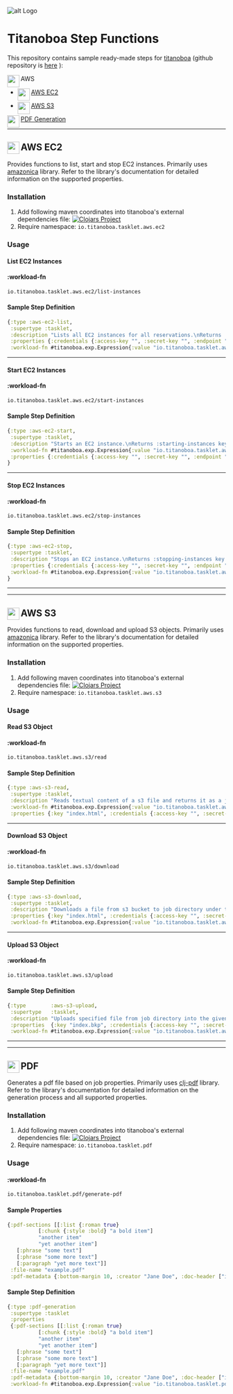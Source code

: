 

![alt Logo](https://s3.eu-central-1.amazonaws.com/www.titanoboa.io/tb-logo-dark-nosubtitle.svg)
# Titanoboa Step Functions
This repository contains sample ready-made steps for [titanoboa](https://titanoboa.io) (github repository is [here](https://github.com/mikub/titanoboa) ):

AWS <img width="28" height="28" align="left" src="https://github.com/mikub/titanoboa-tasklets/blob/master/_doc/step-icons/aws.svg"/>

* [AWS EC2](#aws-ec2-) <img width="28" height="28" align="left" src="https://github.com/mikub/titanoboa-tasklets/blob/master/_doc/step-icons/aws-ec2.svg"/>

* [AWS S3](#aws-s3-) <img width="28" height="28" align="left" src="https://github.com/mikub/titanoboa-tasklets/blob/master/_doc/step-icons/aws-s3.svg"/> 

[PDF Generation](#pdf-) <img width="28" height="28" align="left" src="https://github.com/mikub/titanoboa-tasklets/blob/master/_doc/step-icons/pdf-generation.svg"/>


---

## AWS EC2 <img width="28" height="28" align="left" src="https://github.com/mikub/titanoboa-tasklets/blob/master/_doc/step-icons/aws-ec2.svg"/>

Provides functions to list, start and stop EC2 instances. Primarily uses [amazonica](https://github.com/mcohen01/amazonica) library. Refer to the library's documentation for detailed information on the supported properties.

### Installation
 1. Add following maven coordinates into titanoboa's external dependencies file: [![Clojars Project](https://img.shields.io/clojars/v/io.titanoboa.tasklet/aws-ec2.svg)](https://clojars.org/io.titanoboa.tasklet/aws-ec2)
 2. Require namespace: `io.titanoboa.tasklet.aws.ec2`

### Usage
#### List EC2 Instances
#### :workload-fn
```clojure
io.titanoboa.tasklet.aws.ec2/list-instances
```
#### Sample Step Definition
```clojure
{:type :aws-ec2-list,
 :supertype :tasklet,
 :description "Lists all EC2 instances for all reservations.\nReturns :ec2-instances key with list of instances as a value:\n{:ec2-instances [{instance1 map} {instance2 map} ...]}",
 :properties {:credentials {:access-key "", :secret-key "", :endpoint "eu-central-1"}},
 :workload-fn #titanoboa.exp.Expression{:value "io.titanoboa.tasklet.aws.ec2/list-instances", :type "clojure"}}
 ```
 ---
 #### Start EC2 Instances
#### :workload-fn
```clojure
io.titanoboa.tasklet.aws.ec2/start-instances
```
#### Sample Step Definition
```clojure
{:type :aws-ec2-start,
 :supertype :tasklet,
 :description "Starts an EC2 instance.\nReturns :starting-instances key with status value map.",
 :workload-fn #titanoboa.exp.Expression{:value "io.titanoboa.tasklet.aws.ec2/start-instances", :type "clojure"}
 :properties {:credentials {:access-key "", :secret-key "", :endpoint "eu-central-1"}, :instance-ids ["i-0a123a454b678aeb6"]}
}
```
 ---
 #### Stop EC2 Instances
#### :workload-fn
```clojure
io.titanoboa.tasklet.aws.ec2/stop-instances
```
#### Sample Step Definition
```clojure
{:type :aws-ec2-stop,
 :supertype :tasklet,
 :description "Stops an EC2 instance.\nReturns :stopping-instances key with status value map.",
 :properties {:credentials {:access-key "", :secret-key "", :endpoint "eu-central-1"}, :instance-ids ["i-0a123a454b678aeb6"]},
 :workload-fn #titanoboa.exp.Expression{:value "io.titanoboa.tasklet.aws.ec2/stop-instances", :type "clojure"}
}
```
---
---
## AWS S3 <img width="28" height="28" align="left" src="https://github.com/mikub/titanoboa-tasklets/blob/master/_doc/step-icons/aws-s3.svg"/>

Provides functions to read, download and upload S3 objects. Primarily uses [amazonica](https://github.com/mcohen01/amazonica) library. Refer to the library's documentation for detailed information on the supported properties.

### Installation
 1. Add following maven coordinates into titanoboa's external dependencies file: [![Clojars Project](https://img.shields.io/clojars/v/io.titanoboa.tasklet/aws-s3.svg)](https://clojars.org/io.titanoboa.tasklet/aws-s3)
 2. Require namespace: `io.titanoboa.tasklet.aws.s3`

### Usage
#### Read S3 Object
#### :workload-fn
```clojure
io.titanoboa.tasklet.aws.s3/read
```
#### Sample Step Definition
```clojure
{:type :aws-s3-read,
 :supertype :tasklet,
 :description "Reads textual content of a s3 file and returns it as a job property :s3-object",
 :workload-fn #titanoboa.exp.Expression{:value "io.titanoboa.tasklet.aws.s3/read", :type "clojure"}
 :properties {:key "index.html", :credentials {:access-key "", :secret-key "", :endpoint "eu-central-1"}, :bucket ""}}
 ```
 ---
 #### Download S3 Object
#### :workload-fn
```clojure
io.titanoboa.tasklet.aws.s3/download
```
#### Sample Step Definition
```clojure
{:type :aws-s3-download,
 :supertype :tasklet,
 :description "Downloads a file from s3 bucket to job directory under the specified name.",
 :properties {:key "index.html", :credentials {:access-key "", :secret-key "", :endpoint "eu-central-1"}, :save-as "path/to/file", :bucket "bucket-name"},
 :workload-fn #titanoboa.exp.Expression{:value "io.titanoboa.tasklet.aws.s3/download", :type "clojure"}}
```
 ---
 #### Upload S3 Object
#### :workload-fn
```clojure
io.titanoboa.tasklet.aws.s3/upload
```
#### Sample Step Definition
```clojure
{:type        :aws-s3-upload,
 :supertype   :tasklet,
 :description "Uploads specified file from job directory into the given s3 bucket.",
 :properties  {:key "index.bkp", :credentials {:access-key "", :secret-key "", :endpoint "eu-central-1"}, :file-path "index.html", :bucket ""},
 :workload-fn #titanoboa.exp.Expression{:value "io.titanoboa.tasklet.aws.s3/upload", :type "clojure"}}
```
---
---

## PDF <img width="28" height="28" align="left" src="https://github.com/mikub/titanoboa-tasklets/blob/master/_doc/step-icons/pdf-generation.svg"/>

Generates a pdf file based on job properties. Primarily uses [clj-pdf](https://github.com/clj-pdf/clj-pdf) library. Refer to the library's documentation for detailed information on the generation process and all supported properties.

### Installation
 1. Add following maven coordinates into titanoboa's external dependencies file: [![Clojars Project](https://img.shields.io/clojars/v/io.titanoboa.tasklet/pdf.svg)](https://clojars.org/io.titanoboa.tasklet/pdf)
 2. Require namespace: `io.titanoboa.tasklet.pdf`

### Usage
#### :workload-fn
```clojure
io.titanoboa.tasklet.pdf/generate-pdf
```
#### Sample Properties
```clojure
{:pdf-sections [[:list {:roman true}
          [:chunk {:style :bold} "a bold item"]
          "another item"
          "yet another item"]
   [:phrase "some text"]
   [:phrase "some more text"]
   [:paragraph "yet more text"]] 
 :file-name "example.pdf" 
 :pdf-metadata {:bottom-margin 10, :creator "Jane Doe", :doc-header ["inspired by" "William Shakespeare"], :right-margin 50, :left-margin 10, :footer "page", :header "page header", :size "a4", :title "Test doc", :author "John Doe", :top-margin 20, :subject "Some subject"}}
```
#### Sample Step Definition
```clojure
{:type :pdf-generation
 :supertype :tasklet
 :properties
 {:pdf-sections [[:list {:roman true}
          [:chunk {:style :bold} "a bold item"]
          "another item"
          "yet another item"]
   [:phrase "some text"]
   [:phrase "some more text"]
   [:paragraph "yet more text"]] 
 :file-name "example.pdf" 
 :pdf-metadata {:bottom-margin 10, :creator "Jane Doe", :doc-header ["inspired by" "William Shakespeare"], :right-margin 50, :left-margin 10, :footer "page", :header "page header", :size "a4", :title "Test doc", :author "John Doe", :top-margin 20, :subject "Some subject"}}
 :workload-fn #titanoboa.exp.Expression{:value "io.titanoboa.tasklet.pdf/generate-pdf", :type "clojure"}}
```
